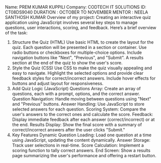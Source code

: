 Name: PREM KUMAR KUPPILI Company: CODTECH IT SOLUTIONS ID: CT08DS9040 DURATION : OCTOBER TO NOVEMBER MENTOR : NEELA SANTHOSH KUMAR
Overview of my project: Creating an interactive quiz application using JavaScript involves several key steps to manage questions, user interactions, scoring, and feedback. Here’s a brief overview of the task:

1. Structure the Quiz (HTML)
Use basic HTML to create the layout for the quiz.
Each question will be presented in a section or container.
Use radio buttons or checkboxes for multiple-choice options.
Include navigation buttons like "Next", "Previous", and "Submit".
A results section at the end of the quiz to show the user's score.
2. Style the Quiz (CSS)
Use CSS to make the quiz visually appealing and easy to navigate.
Highlight the selected options and provide clear feedback styles for correct/incorrect answers.
Include hover effects for buttons and adjust layout for responsiveness.
3. Add Quiz Logic (JavaScript)
Questions Array: Create an array of questions, each with a prompt, options, and the correct answer.
Question Navigation: Handle moving between questions using "Next" and "Previous" buttons.
Answer Handling: Use JavaScript to store selected answers for each question.
Scoring System: Compare the user's answers to the correct ones and calculate the score.
Feedback: Display immediate feedback after each answer (correct/incorrect) or at the end.
Results Display: Show the final score with a summary of correct/incorrect answers after the user clicks "Submit."
4. Key Features
Dynamic Question Loading: Load one question at a time using JavaScript, updating the content dynamically.
Answer Storage: Track user selections in real-time.
Score Calculation: Implement a scoring function to tally correct answers.
End Screen: Show a results page summarizing the user's performance and offering a restart button.
